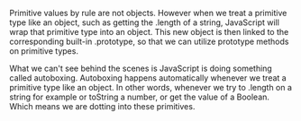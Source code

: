 Primitive values by rule are not objects. However when we treat a primitive type like an object, such as getting the .length of a string, JavaScript will wrap that primitive type into an object. This new object is then linked to the corresponding built-in .prototype, so that we can utilize prototype methods on primitive types.

What we can't see behind the scenes is JavaScript is doing something called autoboxing. Autoboxing happens automatically whenever we treat a primitive type like an object. In other words, whenever we try to .length on a string for example or toString a number, or get the value of a Boolean. Which means we are dotting into these primitives.